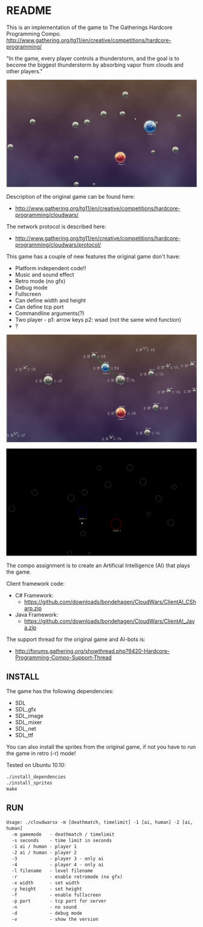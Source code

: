 README
======

This is an implementation of the game to The Gatherings Hardcore Programming Compo.
  <http://www.gathering.org/tg11/en/creative/competitions/hardcore-programming/>

"In the game, every player controls a thunderstorm, and the goal is to become
the biggest thunderstorm by absorbing vapor from clouds and other players."

![Alt defualt](screenshot.png)

Description of the original game can be found here:

  * <http://www.gathering.org/tg11/en/creative/competitions/hardcore-programming/cloudwars/>

The network protocol is described here:

  * <http://www.gathering.org/tg11/en/creative/competitions/hardcore-programming/cloudwars/protocol/>


This game has a couple of new features the original game don't have:

  * Platform independent code!!
  * Music and sound effect
  * Retro mode (no gfx)
  * Debug mode
  * Fullscreen
  * Can define width and height
  * Can define tcp port
  * Commandline arguments(?)
  * Two player - p1: arrow keys p2: wsad (not the same wind function)
  * ?

![Alt debug](screenshot-debug.png)

![Alt retro](screenshot-retro.png)

The compo assignment is to create an Artificial Intelligence (AI) that plays the
game.

Client framework code:

  * C# Framework:
    * <https://github.com/downloads/bondehagen/CloudWars/ClientAI_CSharp.zip>
  * Java Framework:
    * <https://github.com/downloads/bondehagen/CloudWars/ClientAI_Java.zip>

The support thread for the original game and AI-bots is:

  * <http://forums.gathering.org/showthread.php?9420-Hardcore-Programming-Compo-Support-Thread>

INSTALL
-------
The game has the following dependencies:

  * SDL
  * SDL_gfx
  * SDL_image
  * SDL_mixer
  * SDL_net
  * SDL_ttf

You can also install the sprites from the original game, if not you have to run
the game in retro (-r) mode!

Tested on Ubuntu 10.10:

    ./install_dependencies
    ./install_sprites
    make

RUN
---
    Usage: ./cloudwarsx -m [deathmatch, timelimit] -1 [ai, human] -2 [ai, human]
      -m gamemode   - deathmatch / timelimit
      -s seconds    - time limit in seconds
      -1 ai / human - player 1
      -2 ai / human - player 2
      -3            - player 3 - only ai
      -4            - player 4 - only ai
      -l filename   - level filename
      -r            - enable retromode (no gfx)
      -x width      - set width
      -y height     - set height
      -f            - enable fullscreen
      -p port       - tcp port for server
      -n            - no sound
      -d            - debug mode
      -v            - show the version
